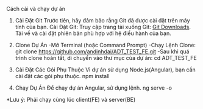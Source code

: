 Cách cài và chạy dự án
1. Cài Đặt Git
   Trước tiên, hãy đảm bảo rằng Git đã được cài đặt trên máy tính của bạn.
   Cài Đặt Git:
   Truy cập trang tải xuống Git: [Git Downloads](https://git-scm.com/downloads).
   Tải về và cài đặt phiên bản phù hợp với hệ điều hành của bạn.

2. Clone Dự Án
   -Mở Terminal (hoặc Command Prompt)
   -Chạy Lệnh Clone: git clone https://github.com/andinhdai/ADT_TEST_FE.git
   -Sau khi quá trình clone hoàn tất, di chuyển vào thư mục của dự án: cd ADT_TEST_FE
  
3. Cài Đặt Các Gói Phụ Thuộc
   Vì dự án sử dụng Node.js(Angular), bạn cần cài đặt các gói phụ thuộc.
   npm install

4. Chạy Dự Án
   Để chạy dự án Angular, sử dụng lệnh.
   ng serve -o

*Lưu ý: Phải chạy cùng lúc client(FE) và server(BE)
